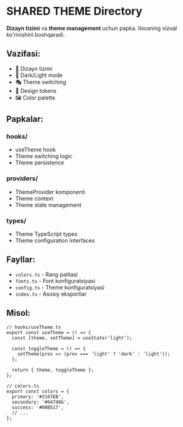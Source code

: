 # SHARED THEME Directory

**Dizayn tizimi** va **theme management** uchun papka. Ilovaning vizual ko'rinishini boshqaradi.

## Vazifasi:

- 🎨 Dizayn tizimi
- 🌙 Dark/Light mode
- 🎭 Theme switching
- 📏 Design tokens
- 🖼️ Color palette

## Papkalar:

### **hooks/**

- useTheme hook
- Theme switching logic
- Theme persistence

### **providers/**

- ThemeProvider komponenti
- Theme context
- Theme state management

### **types/**

- Theme TypeScript types
- Theme configuration interfaces

## Fayllar:

- `colors.ts` - Rang palitasi
- `fonts.ts` - Font konfiguratsiyasi
- `config.ts` - Theme konfiguratsiyasi
- `index.ts` - Asosiy eksportlar

## Misol:

```tsx
// hooks/useTheme.ts
export const useTheme = () => {
  const [theme, setTheme] = useState('light');

  const toggleTheme = () => {
    setTheme(prev => (prev === 'light' ? 'dark' : 'light'));
  };

  return { theme, toggleTheme };
};

// colors.ts
export const colors = {
  primary: '#3167EB',
  secondary: '#64748b',
  success: '#00B517',
  // ...
};
```
